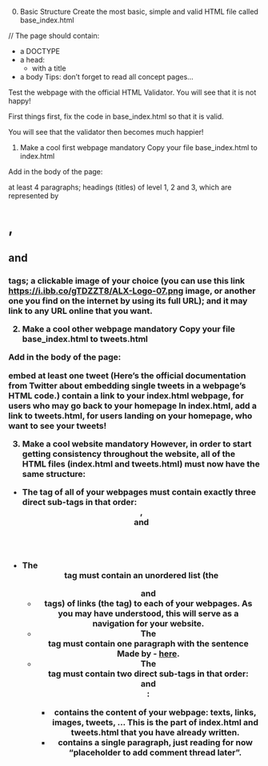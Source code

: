 0. Basic Structure
Create the most basic, simple and valid HTML file called base_index.html

// The page should contain:

* a DOCTYPE
* a head:
    * with a title
* a body
Tips: don’t forget to read all concept pages…

Test the webpage with the official HTML Validator. You will see that it is not happy!

First things first, fix the code in base_index.html so that it is valid.

You will see that the validator then becomes much happier!


1. Make a cool first webpage
mandatory
Copy your file base_index.html to index.html

Add in the body of the page:

at least 4 paragraphs;
headings (titles) of level 1, 2 and 3, which are represented by <h1>, <h2> and <h3> tags;
a clickable image of your choice (you can use this link https://i.ibb.co/gTDZZT8/ALX-Logo-07.png image, or another one you find on the internet by using its full URL); and it may link to any URL online that you want.


2. Make a cool other webpage
mandatory
Copy your file base_index.html to tweets.html

Add in the body of the page:

embed at least one tweet (Here’s the official documentation from Twitter about embedding single tweets in a webpage’s HTML code.)
contain a link to your index.html webpage, for users who may go back to your homepage
In index.html, add a link to tweets.html, for users landing on your homepage, who want to see your tweets!


3. Make a cool website
mandatory
However, in order to start getting consistency throughout the website, all of the HTML files (index.html and tweets.html) must now have the same structure:

* The <body> tag of all of your webpages must contain exactly three direct sub-tags in that order: <header>, <main> and <footer>
* The <header> tag must contain an unordered list (the <ul> and <li> tags) of links (the <a> tag) to each of your webpages. As you may have understood, this will serve as a navigation for your website.
* The <footer> tag must contain one paragraph with the sentence Made by <YOUR NAME> - <a href="<ANY LINK>" target="_blank">here</a>.
* The <main> tag must contain two direct sub-tags in that order: <article> and <aside>:
    * <article> contains the content of your webpage: texts, links, images, tweets, … This is the part of index.html and tweets.html that you have already written.
    * <aside> contains a single paragraph, just reading for now “placeholder to add comment thread later”.